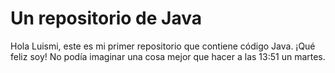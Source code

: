 # Un repositorio de Java
Hola Luismi, este es mi primer repositorio que contiene código Java. ¡Qué feliz soy! No podía imaginar una cosa mejor que hacer a las 13:51 un martes.
